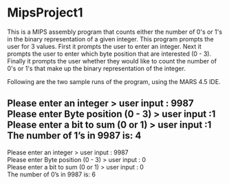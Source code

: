# MipsProject1
   
This is a MIPS assembly program that counts either the number of 0's or 1's in the binary representation of a given integer. This program prompts the user for 3 values. First it prompts the user to enter an integer. Next it prompts the user to enter which byte position that are interested (0 - 3). Finally it prompts the user whether they would like to count the number of 0's or 1's that make up the binary representation of the integer.   

Following are the two sample runs of the program, using the MARS 4.5 IDE.
   
Please enter an integer > user input : 9987   
Please enter Byte position (0 - 3) > user input :1   
Please enter a bit to sum (0 or 1) > user input :1   
The number of 1’s in 9987 is: 4   
------------------------------------------------------------------   
Please enter an integer > user input : 9987   
Please enter Byte position (0 - 3) > user input : 0   
Please enter a bit to sum (0 or 1) > user input : 0   
The number of 0’s in 9987 is: 6   
